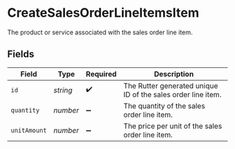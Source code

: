 # CreateSalesOrderLineItemsItem

The product or service associated with the sales order line item.


## Fields

| Field                                                        | Type                                                         | Required                                                     | Description                                                  |
| ------------------------------------------------------------ | ------------------------------------------------------------ | ------------------------------------------------------------ | ------------------------------------------------------------ |
| `id`                                                         | *string*                                                     | :heavy_check_mark:                                           | The Rutter generated unique ID of the sales order line item. |
| `quantity`                                                   | *number*                                                     | :heavy_minus_sign:                                           | The quantity of the sales order line item.                   |
| `unitAmount`                                                 | *number*                                                     | :heavy_minus_sign:                                           | The price per unit of the sales order line item.             |